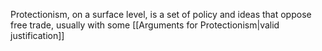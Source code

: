 Protectionism, on a surface level, is a set of policy and ideas that oppose free trade, usually with some [[Arguments for Protectionism|valid justification]]